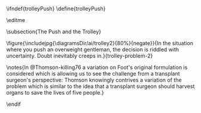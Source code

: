 \ifndef{trolleyPush}
\define{trolleyPush}

\editme

\subsection{The Push and the Trolley}

\figure{\includejpg{\diagramsDir/ai/trolley2}{80%}{negate}}{In the situation where you push an overweight gentleman, the decision is riddled with uncertainty. Doubt inevitably creeps in.}{trolley-problem-2}

\notes{In @Thomson-killing76 a variation on Foot's original formulation is considered which is allowing us to see the challenge from a transplant surgeon's perspective: Thomson knowingly contrives a variation of the problem which is similar to the idea that a transplant surgeon should harvest organs to save the lives of five people.}


\endif
